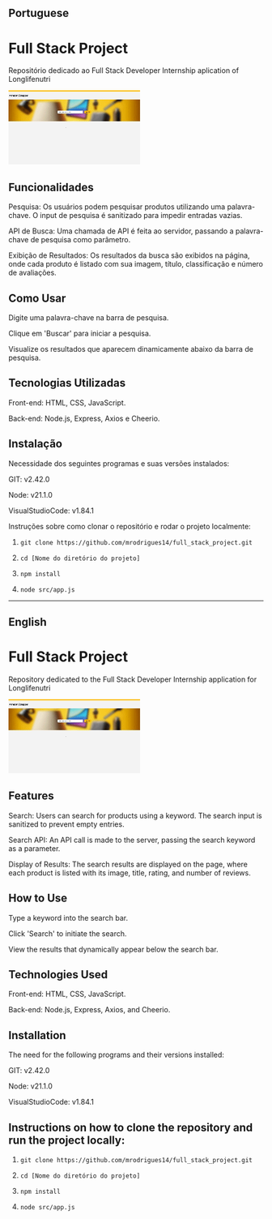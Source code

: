 ## Portuguese
# Full Stack Project 
Repositório dedicado ao Full Stack Developer Internship aplication of Longlifenutri

<img src="Preview.gif">

## Funcionalidades
Pesquisa: Os usuários podem pesquisar produtos utilizando uma palavra-chave. O input de pesquisa é sanitizado para impedir entradas vazias.

API de Busca: Uma chamada de API é feita ao servidor, passando a palavra-chave de pesquisa como parâmetro.

Exibição de Resultados: Os resultados da busca são exibidos na página, onde cada produto é listado com sua imagem, título, classificação e número de avaliações.

## Como Usar
Digite uma palavra-chave na barra de pesquisa.

Clique em 'Buscar' para iniciar a pesquisa.

Visualize os resultados que aparecem dinamicamente abaixo da barra de pesquisa.

## Tecnologias Utilizadas
Front-end: HTML, CSS, JavaScript.

Back-end: Node.js, Express, Axios e Cheerio.

## Instalação

Necessidade dos seguintes programas e suas versões instalados:

GIT: v2.42.0

Node: v21.1.0

VisualStudioCode: v1.84.1

Instruções sobre como clonar o repositório e rodar o projeto localmente:

1. `git clone https://github.com/mrodrigues14/full_stack_project.git`

2. `cd [Nome do diretório do projeto]`

3. `npm install`

4. `node src/app.js` 

_________________________________________________________________________________________________________________________________________________________________
## English
# Full Stack Project
Repository dedicated to the Full Stack Developer Internship application for Longlifenutri

<img src="Preview.gif">

## Features
Search: Users can search for products using a keyword. The search input is sanitized to prevent empty entries.

Search API: An API call is made to the server, passing the search keyword as a parameter.

Display of Results: The search results are displayed on the page, where each product is listed with its image, title, rating, and number of reviews.

## How to Use
Type a keyword into the search bar.

Click 'Search' to initiate the search.

View the results that dynamically appear below the search bar.

## Technologies Used
Front-end: HTML, CSS, JavaScript.

Back-end: Node.js, Express, Axios, and Cheerio.

## Installation

The need for the following programs and their versions installed:

GIT: v2.42.0

Node: v21.1.0

VisualStudioCode: v1.84.1

## Instructions on how to clone the repository and run the project locally:

1. `git clone https://github.com/mrodrigues14/full_stack_project.git`

2. `cd [Nome do diretório do projeto]`

3. `npm install`

4. `node src/app.js` 
